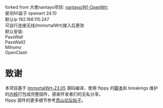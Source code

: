 forked from 大佬nantayo项目: [nantayo/N1-OpenWrt](https://github.com/nantayo/N1-OpenWrt)<br>
斐讯N1盒子  openwrt 24.10<br>
默认Ip 192.168.110.247<br>
可自行连接无线(ImmortalWrt)接入后更改<br>
默认安装:<br>
PassWall<br>
PassWall2<br>
Mihomo<br>
OpenClash<br>
# 致谢
本项目基于 [ImmortalWrt-23.05](https://github.com/immortalwrt/immortalwrt/tree/openwrt-23.05) 源码编译，使用 flippy 的[脚本](https://github.com/unifreq/openwrt_packit)和 breakings 维护的[内核](https://github.com/breakings/OpenWrt/releases/tag/kernel_stable)打包成完整固件，感谢开发者们的无私分享。<br>
flippy 固件的更多细节参考[恩山论坛帖子](https://www.right.com.cn/forum/thread-4076037-1-1.html)。
